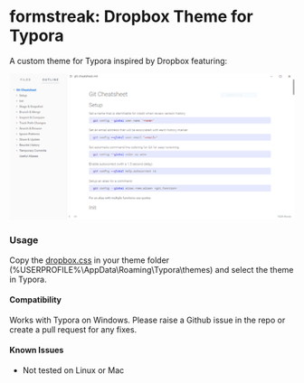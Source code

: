 # formstreak: Dropbox Theme for Typora

A custom theme for Typora inspired by Dropbox featuring:

![Typora customizations](screenshot.png)

### Usage

Copy the [dropbox.css](./dropbox.css) in your theme folder (%USERPROFILE%\AppData\Roaming\Typora\themes) and select the theme in Typora.

#### Compatibility

Works with Typora on Windows. Please raise a Github issue in the repo or create a pull request for any fixes.

#### Known Issues

- Not tested on Linux or Mac